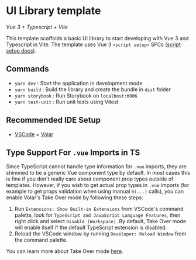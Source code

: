 # UI Library template

_Vue 3 + Typescript + Vite_

This template scaffolds a basic UI library to start developing with Vue 3 and Typescript in Vite.
The template uses Vue 3 `<script setup>` SFCs ([script setup docs](https://vuejs.org/api/sfc-script-setup.html)).

## Commands

- `yarn dev` : Start the application in development mode
- `yarn build` : Build the library and create the bundle in `dist` folder
- `yarn storybook` : Run Storybook on `localhost:6006`
- `yarn test-unit` : Run unit tests using Vitest

## Recommended IDE Setup

- [VSCode](https://code.visualstudio.com/) + [Volar](https://marketplace.visualstudio.com/items?itemName=johnsoncodehk.volar)

## Type Support For `.vue` Imports in TS

Since TypeScript cannot handle type information for `.vue` imports, they are shimmed to be a generic Vue component type by default. In most cases this is fine if you don't really care about component prop types outside of templates. However, if you wish to get actual prop types in `.vue` imports (for example to get props validation when using manual `h(...)` calls), you can enable Volar's Take Over mode by following these steps:

1. Run `Extensions: Show Built-in Extensions` from VSCode's command palette, look for `TypeScript and JavaScript Language Features`, then right click and select `Disable (Workspace)`. By default, Take Over mode will enable itself if the default TypeScript extension is disabled.
2. Reload the VSCode window by running `Developer: Reload Window` from the command palette.

You can learn more about Take Over mode [here](https://github.com/johnsoncodehk/volar/discussions/471).
